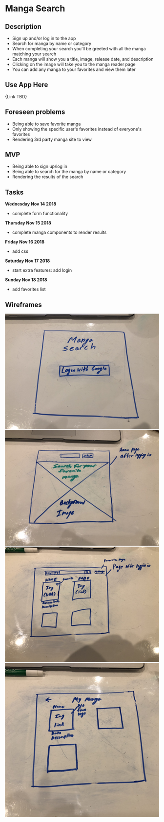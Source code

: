 # Manga Search

## Description
* Sign up and/or log in to the app
* Search for manga by name or category
* When completing your search you'll be greeted with all the manga matching your search
* Each manga will show you a title, image, release date, and description
* Clicking on the image will take you to the manga reader page
* You can add any manga to your favorites and view them later

## Use App Here
{Link TBD}

## Foreseen problems
* Being able to save favorite manga
* Only showing the specific user's favorites instead of everyone's favorites
* Rendering 3rd party manga site to view

## MVP
* Being able to sign up/log in
* Being able to search for the manga by name or category
* Rendering the results of the search

## Tasks
**Wednesday Nov 14 2018**
* complete form functionality

**Thursday Nov 15 2018**
* complete manga components to render results

**Friday Nov 16 2018**
* add css

**Saturday Nov 17 2018**
* start extra features: add login

**Sunday Nov 18 2018**
* add favorites list



## Wireframes
![wireframe1](src/wireframe/IMG_7655.jpg) ![wireframe2](src/wireframe/IMG_7657.jpg) ![wireframe3](src/wireframe/IMG_7658.JPG) ![wireframe4](src/wireframe/IMG_7659.jpg)
